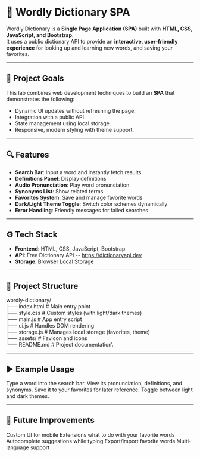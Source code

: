 # 📘 Wordly Dictionary SPA

Wordly Dictionary is a **Single Page Application (SPA)** built with **HTML, CSS, JavaScript, and Bootstrap**.  
It uses a public dictionary API to provide an **interactive, user-friendly experience** for looking up and learning new words, and saving your favorites.

---

## 🎯 Project Goals

This lab combines web development techniques to build an **SPA** that demonstrates the following:

- Dynamic UI updates without refreshing the page.
- Integration with a public API.
- State management using local storage.
- Responsive, modern styling with theme support.

---

## 🔍 Features

- **Search Bar**: Input a word and instantly fetch results
- **Definitions Panel**: Display definitions
- **Audio Pronunciation**: Play word pronunciation  
- **Synonyms List**: Show related terms
- **Favorites System**: Save and manage favorite words
- **Dark/Light Theme Toggle**: Switch color schemes dynamically
- **Error Handling**: Friendly messages for failed searches

---

## ⚙️ Tech Stack

- **Frontend**: HTML, CSS, JavaScript, Bootstrap
- **API**: Free Dictionary API -- https://dictionaryapi.dev  
- **Storage**: Browser Local Storage

---

## 📂 Project Structure

wordly-dictionary/\
├── index.html        # Main entry point\
├── style.css         # Custom styles (with light/dark themes)\
├── main.js           # App entry script\
├── ui.js             # Handles DOM rendering\
├── storage.js        # Manages local storage (favorites, theme)\
├── assets/           # Favicon and icons\
└── README.md         # Project documentation\

---

## ▶️ Example Usage

Type a word into the search bar.
View its pronunciation, definitions, and synonyms.
Save it to your favorites for later reference.
Toggle between light and dark themes.

---

## 🔨 Future Improvements

Custom UI for mobile
Extensions what to do with your favorite words
Autocomplete suggestions while typing
Export/import favorite words
Multi-language support